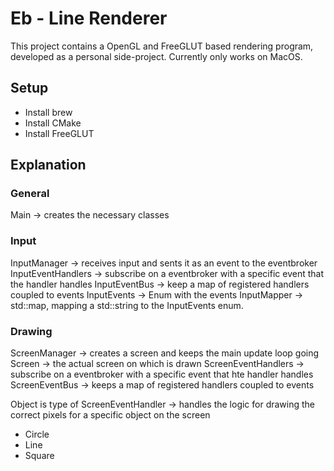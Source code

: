 # Eb - Line Renderer
This project contains a OpenGL and FreeGLUT based rendering program, developed as a personal side-project.
Currently only works on MacOS.

## Setup
* Install brew
* Install CMake
* Install FreeGLUT

## Explanation
### General
Main -> creates the necessary classes

### Input
InputManager -> receives input and sents it as an event to the eventbroker
InputEventHandlers -> subscribe on a eventbroker with a specific event that the handler handles
InputEventBus -> keep a map of registered handlers coupled to events
InputEvents -> Enum with the events
InputMapper -> std::map, mapping a std::string to the InputEvents enum.

### Drawing
ScreenManager -> creates a screen and keeps the main update loop going
Screen -> the actual screen on which is drawn
ScreenEventHandlers -> subscribe on a eventbroker with a specific event that hte handler handles
ScreenEventBus -> keeps a map of registered handlers coupled to events

Object is type of ScreenEventHandler -> handles the logic for drawing the correct pixels for a specific object on the screen
 * Circle
 * Line
 * Square